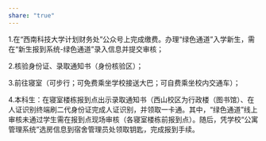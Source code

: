 ```yaml
---
share: "true"
---
```


1.在“西南科技大学计划财务处”公众号上完成缴费。办理“绿色通道”入学新生，需在“新生报到系统-绿色通道”录入信息并提交审核；

2.核验身份证、录取通知书（身份核验区）；

3.前往寝室（可步行；可免费乘坐学校接送大巴；可自费乘坐校内交通车）；

4.本科生：在寝室楼栋报到点出示录取通知书（西山校区为行政楼（图书馆）、在人证识别终端刷二代身份证完成人证识别，并领取一卡通。其中，“绿色通道”线上审核未通过学生需在报到点现场审核（各寝室楼栋前报到点）。随后，凭学校“公寓管理系统”选房信息到宿舍管理员处领取钥匙，完成报到手续。

